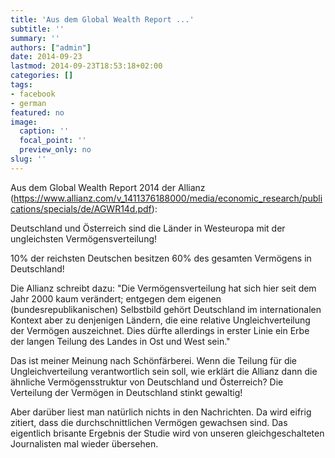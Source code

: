 ```yaml
---
title: 'Aus dem Global Wealth Report ...'
subtitle: ''
summary: ''
authors: ["admin"]
date: 2014-09-23
lastmod: 2014-09-23T18:53:18+02:00
categories: []
tags:
- facebook
- german
featured: no
image:
  caption: ''
  focal_point: ''
  preview_only: no
slug: ''
---
```

Aus dem Global Wealth Report 2014 der Allianz (https://www.allianz.com/v_1411376188000/media/economic_research/publications/specials/de/AGWR14d.pdf):

Deutschland und Österreich sind die Länder in Westeuropa mit der ungleichsten Vermögensverteilung!

10% der reichsten Deutschen besitzen 60% des gesamten Vermögens in Deutschland! 

Die Allianz schreibt dazu:
"Die Vermögensverteilung hat sich hier seit dem Jahr 2000 kaum verändert; entgegen dem eigenen (bundesrepublikanischen) Selbstbild gehört Deutschland im internationalen Kontext aber zu denjenigen Ländern, die eine relative Ungleichverteilung der Vermögen auszeichnet. Dies dürfte allerdings in erster Linie ein Erbe der langen Teilung des Landes in Ost und West sein."

Das ist meiner Meinung nach Schönfärberei. Wenn die Teilung für die Ungleichverteilung verantwortlich sein soll, wie erklärt die Allianz dann die ähnliche Vermögensstruktur von Deutschland und Österreich? Die Verteilung der Vermögen in Deutschland stinkt gewaltig!

Aber darüber liest man natürlich nichts in den Nachrichten. Da wird eifrig zitiert, dass die durchschnittlichen Vermögen gewachsen sind. Das eigentlich brisante Ergebnis der Studie wird von unseren gleichgeschalteten Journalisten mal wieder übersehen.


